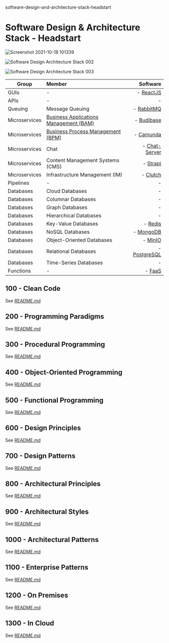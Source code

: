 software-design-and-architecture-stack-headstart

# Software Design &amp; Architecture Stack - Headstart

![Screenshot 2021-10-18 101339](https://user-images.githubusercontent.com/12828104/137693771-7f8c9897-c87e-41c1-b0c1-126edfc2ffe3.png)

![Software Design   Architecture Stack 002](https://user-images.githubusercontent.com/12828104/152769099-a17e3d32-e19f-446b-aaff-c27be0dea91a.png)

![Software Design   Architecture Stack 003](https://user-images.githubusercontent.com/12828104/160409530-ada7d409-818b-4176-8ac2-32e096dbf524.png)

| Group   |      Member      |  Software |
|----------|:-------------|------:|
| GUIs |  - | - [ReactJS](https://github.com/facebook/react) |
| APIs |  - |   -     |
| Queuing | Message Queuing | - [RabbitMQ](https://github.com/rabbitmq/rabbitmq-server) |
| Microservices | [Business Applications Management (BAM)](https://github.com/vanHeemstraSystems/business-applications-management) | - [Budibase](https://github.com/Budibase/budibase) |
| Microservices | [Business Process Management (BPM)](https://github.com/vanHeemstraSystems/business-process-management) | - [Camunda](https://github.com/camunda/camunda-bpm-platform) |
| Microservices | Chat | - [Chat-Server](https://github.com/exo-docker/exo-chat-server) |
| Microservices | Content Management Systems (CMS) | - [Strapi](https://github.com/strapi/strapi) |
| Microservices | Infrastructure Management (IM) | - [Clutch](https://github.com/lyft/clutch) |
| Pipelines | - |  - |
| Databases | Cloud Databases | - |
| Databases | Columnar Databases | - |
| Databases | Graph Databases | - |
| Databases | Hierarchical Databases | - |
| Databases | Key-Value Databases | - [Redis](https://github.com/redis/redis) |
| Databases | NoSQL Databases | - [MongoDB](https://github.com/mongodb/mongo) |
| Databases | Object-Oriented Databases | - [MinIO](https://github.com/minio/minio) |
| Databases | Relational Databases | - [PostgreSQL](https://github.com/postgres/postgres) |
| Databases | Time-Series Databases | - |
| Functions | - | - [FaaS](https://github.com/openfaas/faas) |

## 100 - Clean Code

See [README.md](./100/README.md)

## 200 - Programming Paradigms

See [README.md](./200/README.md)

## 300 - Procedural Programming

See [README.md](./300/README.md)

## 400 - Object-Oriented Programming

See [README.md](./400/README.md)

## 500 - Functional Programming

See [README.md](./500/README.md)

## 600 - Design Principles

See [README.md](./600/README.md)

## 700 - Design Patterns

See [README.md](./700/README.md)

## 800 - Architectural Principles

See [README.md](./800/README.md)

## 900 - Architectural Styles

See [README.md](./900/README.md)

## 1000 - Architectural Patterns

See [README.md](./1000/README.md)

## 1100 - Enterprise Patterns

See [README.md](./1100/README.md)

## 1200 - On Premises

See [README.md](./1200/README.md)

## 1300 - In Cloud

See [README.md](./1300/README.md)
